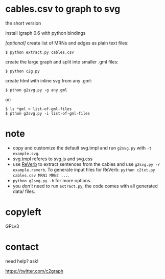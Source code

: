 # cables.csv to graph to svg

the short version

install igraph 0.6 with python bindings

_[optional]_ create list of MRNs and edges as plain text files:

    $ python extract.py cables.csv

create the large graph and split into smaller .gml files:
    
    $ python c2g.py

create html with inline svg from any .gml:

    $ pthon g2svg.py -g any.gml

or:

    $ ls *gml > list-of-gml-files
    $ pthon g2svg.py -i list-of-gml-files

# note

* copy and customize the default svg.tmpl and run `g2svg.py` with `-t example.svg`.
* svg.tmpl referes to svg.js and svg.css
* use [ReVerb](http://reverb.cs.washington.edu/) to extract sentences from the cables and use `g2svg.py -r example.reverb`. To generate input files for ReVerb: `python c2txt.py cables.csv MRN1 MRN2 ...`.
* `python g2svg.py -h` for more options.
* you _don't_ need to run `extract.py`, the code comes with all generated data/ files.

# copyleft

GPLv3

# contact

need help? ask!

https://twitter.com/c2graph

